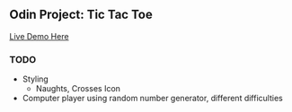 ## Odin Project: Tic Tac Toe
[Live Demo Here](https://alexwardill.github.io/tic-tac-toe/)
### TODO
* Styling
  * Naughts, Crosses Icon
* Computer player using random number generator, different difficulties
